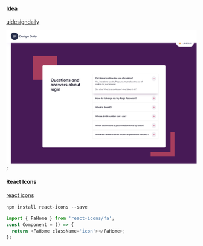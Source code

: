 #### Idea

[uidesigndaily](https://uidesigndaily.com/posts/sketch-accordion-website-day-1175)

![](./idea.png);

#### React Icons

[react icons](https://react-icons.github.io/react-icons/)

```
npm install react-icons --save
``` 

```javascript
import { FaHome } from 'react-icons/fa';
const Component = () => {
  return <FaHome className='icon'></FaHome>;
};
```
